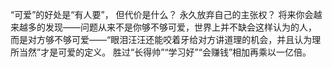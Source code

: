 “可爱”的好处是“有人要”， 但代价是什么？ 永久放弃自己的主张权？ 将来你会越来越多的发现——问题从来不是你够不够可爱，世界上并不缺会这样认为的人， 而是对方够不够可爱——“眼泪汪汪还能咬着牙给对方讲道理的机会，并且认为理所当然”才是可爱的定义。 胜过“长得帅”“学习好”“会赚钱”相加再乘以一亿倍。